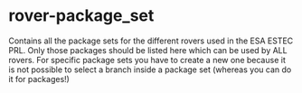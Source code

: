 # rover-package_set
Contains all the package sets for the different rovers used in the ESA ESTEC PRL.
Only those packages should be listed here which can be used by ALL rovers.
For specific package sets you have to create a new one because it is not possible to select a branch inside a package set (whereas you can do it for packages!)

